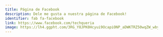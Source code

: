 ```yaml
---
title: Página de Facebook
description: Dele me gusta a nuestra página de Facebook!
identifier: fab fa-facebook
link: https://www.facebook.com/techqueria
image: https://lh4.ggpht.com/3RG_Y8JPK0Hcyui9OcapiONP_aDWKTRZ50wqZW_wbyOF0FamAYEYZfMTW9Cs1OT1kA
---
```

